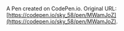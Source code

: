 # 

A Pen created on CodePen.io. Original URL: [https://codepen.io/sky_58/pen/MWamJoZ](https://codepen.io/sky_58/pen/MWamJoZ).


